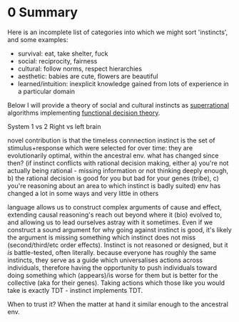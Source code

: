 # 0 Summary
Here is an incomplete list of categories into which we might sort 'instincts', and some examples:
- survival: eat, take shelter, fuck
- social: reciprocity, fairness
- cultural: follow norms, respect hierarchies
- aesthetic: babies are cute, flowers are beautiful
- learned/intuition: inexplicit knowledge gained from lots of experience in a particular domain

Below I will provide a theory of social and cultural instincts as [superrational](https://www.lesswrong.com/w/superrationality) algorithms implementing [functional decision theory](https://arxiv.org/abs/1710.05060).


System 1 vs 2
Right vs left brain

novel contribution is that the timeless connnection
instinct is the set of stimulus+response which were selected for over time: they are evolutionarily optimal, within the ancestral env. what has changed since then?
(if instinct conflicts with rational decision making, either a) you're not actually being rational - missing information or not thinking deeply enough, b) the rational decision is good for you but bad for your genes (tribe), c) you're reasoning about an area to which instinct is badly suited)
env has changed a lot in some ways and very little in others

language allows us to construct complex arguments of cause and effect, extending causal reasoning's reach out beyond where it (bio) evolved to, and allowing us to lead ourselves astray with it sometimes.
Even if we construct a sound argument for why going against instinct is good, it's likely the argument is missing something which instinct does not miss (second/third/etc order effects). Instinct is not reasoned or designed, but it *is* battle-tested, often literally.
because everyone has roughly the same instincts, they serve as a guide which universalises actions across individuals, therefore having the opportunity to push individuals toward doing something which (appears)/is worse for them but is better for the collective (aka for their genes).
Taking actions which those like you would take is exactly TDT - instinct implements TDT.

When to trust it? When the matter at hand it similar enough to the ancestral env.